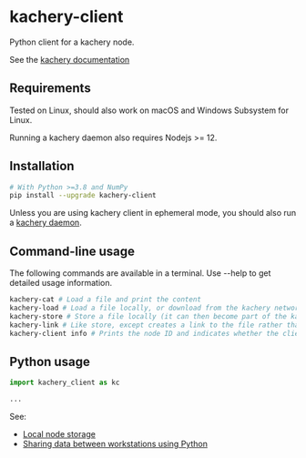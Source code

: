# kachery-client

Python client for a kachery node.

See the [kachery documentation](https://github.com/kacheryhub/kachery-doc/blob/main/README.md)

## Requirements

Tested on Linux, should also work on macOS and Windows Subsystem for Linux.

Running a kachery daemon also requires Nodejs >= 12.

## Installation

```bash
# With Python >=3.8 and NumPy
pip install --upgrade kachery-client
```

Unless you are using kachery client in ephemeral mode, you should also run a [kachery daemon](https://github.com/kacheryhub/kachery-doc/blob/main/doc/hostKacheryNode.md).

## Command-line usage

The following commands are available in a terminal. Use --help to get detailed usage information.

```bash
kachery-cat # Load a file and print the content
kachery-load # Load a file locally, or download from the kachery network
kachery-store # Store a file locally (it can then become part of the kachery network)
kachery-link # Like store, except creates a link to the file rather than copying
kachery-client info # Prints the node ID and indicates whether the client has access to the daemon
```

## Python usage

```python
import kachery_client as kc

...
```

See:

* [Local node storage](https://github.com/kacheryhub/kachery-doc/blob/main/doc/local-node-storage.md)
* [Sharing data between workstations using Python](https://github.com/kacheryhub/kachery-doc/blob/main/doc/sharing-data.md)


